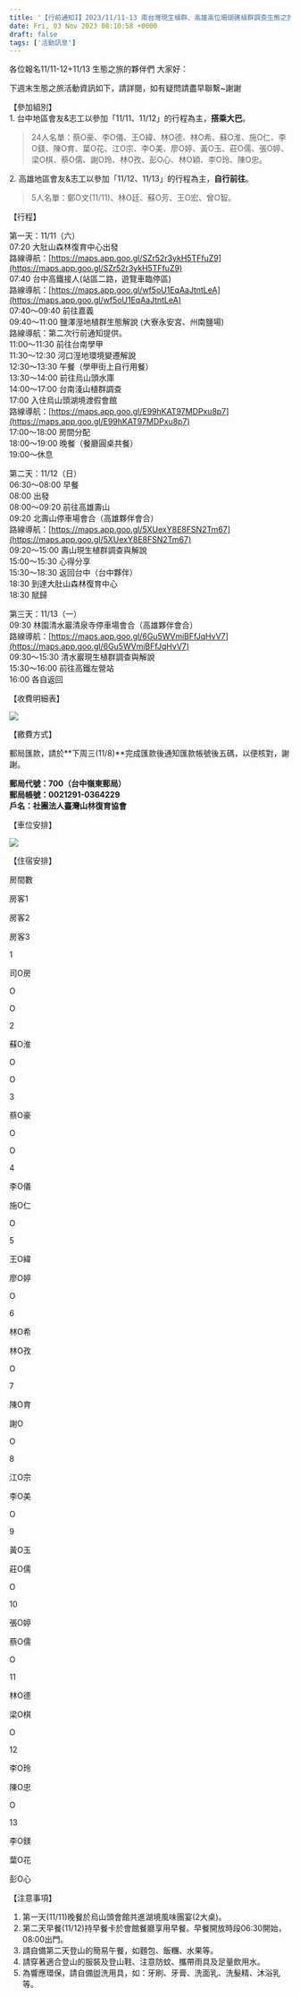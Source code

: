 ```yaml
---
title: '【行前通知I】2023/11/11-13 南台灣現生植群、高雄高位珊瑚礁植群調查生態之旅'
date: Fri, 03 Nov 2023 08:10:58 +0000
draft: false
tags: ['活動訊息']
---
```


各位報名11/11-12+11/13 生態之旅的夥伴們 大家好：

下週末生態之旅活動資訊如下，請詳閱，如有疑問請盡早聯繫~謝謝

【參加組別】  
1\. 台中地區會友&志工以參加「11/11、11/12」的行程為主，**搭乘大巴**。

> 24人名單：蔡O豪、李O儀、王O緯、林O德、林O希、蘇O淮、施O仁、李O鎂、陳O育、葉O花、江O宗、李O美、廖O婷、黃O玉、莊O儒、張O婷、梁O棋、蔡O儒、謝O玲、林O孜、彭O心、林O穎、李O玲、陳O忠。

2\. 高雄地區會友&志工以參加「11/12、11/13」的行程為主，**自行前往**。

> 5人名單：鄭O文(11/11)、林O廷、蘇O芳、王O宏、曾O智。

【行程】

第一天：11/11（六）  
07:20 大肚山森林復育中心出發  
路線導航：[https://maps.app.goo.gl/SZr52r3ykH5TFfuZ9](https://maps.app.goo.gl/SZr52r3ykH5TFfuZ9)  
07:40 台中高鐵接人(站區二路，遊覽車臨停區)  
路線導航：[https://maps.app.goo.gl/wf5oU1EqAaJtntLeA](https://maps.app.goo.gl/wf5oU1EqAaJtntLeA)  
07:40～09:40 前往嘉義  
09:40～11:00 鹽澤溼地植群生態解說 (大寮永安宮、州南鹽場)  
路線導航：第二次行前通知提供。  
11:00～11:30 前往台南學甲  
11:30～12:30 河口溼地環境變遷解說  
12:30～13:30 午餐（學甲街上自行用餐）  
13:30～14:00 前往烏山頭水庫  
14:00～17:00 台南淺山植群調查  
17:00 入住烏山頭湖境渡假會館  
路線導航：[https://maps.app.goo.gl/E99hKAT97MDPxu8p7](https://maps.app.goo.gl/E99hKAT97MDPxu8p7)  
17:00～18:00 房間分配  
18:00～19:00 晚餐（餐廳圓桌共餐）  
19:00～休息

第二天：11/12（日）  
06:30～08:00 早餐  
08:00 出發  
08:00～09:20 前往高雄壽山  
09:20 北壽山停車場會合（高雄夥伴會合）  
路線導航：[https://maps.app.goo.gl/5XUexY8E8FSN2Tm67](https://maps.app.goo.gl/5XUexY8E8FSN2Tm67)  
09:20～15:00 壽山現生植群調查與解說  
15:00～15:30 心得分享  
15:30～18:30 返回台中（台中夥伴）  
18:30 到達大肚山森林復育中心  
18:30 賦歸

第三天：11/13（一）  
09:30 林園清水巖清泉寺停車場會合（高雄夥伴會合）  
路線導航：[https://maps.app.goo.gl/6Gu5WVmiBFfJqHvV7](https://maps.app.goo.gl/6Gu5WVmiBFfJqHvV7)  
09:30～15:30 清水巖現生植群調查與解說  
15:30～16:00 前往高鐵左營站  
16:00 各自返回

【收費明細表】

![](https://www.reforestation.tw/wp-content/uploads/2023/11/1103_收費表-1024x540.jpg)

【繳費方式】

郵局匯款，請於**下周三(11/8)**完成匯款後通知匯款帳號後五碼，以便核對，謝謝。

**郵局代號：700（台中嶺東郵局）  
郵局帳號：0021291-0364229  
戶名：社團法人臺灣山林復育協會**

【車位安排】

![](https://www.reforestation.tw/wp-content/uploads/2023/11/1103_大巴.jpg)

【住宿安排】

房間數

房客1

房客2

房客3

1

司O房

O

O

2

蘇O淮

O

O

3

蔡O豪

O

O

4

李O儀

施O仁

O

5

王O緯

廖O婷

O

6

林O希

林O孜

O

7

陳O育

謝O

O

8

江O宗

李O美

O

9

黃O玉

莊O儒

O

10

張O婷

蔡O儒

O

11

林O德

梁O棋

O

12

李O玲

陳O忠

O

13

李O鎂

葉O花

彭O心

【注意事項】

1.  第一天(11/11)晚餐於烏山頭會館共進湖境風味團宴(2大桌)。
2.  第二天早餐(11/12)持早餐卡於會館餐廳享用早餐。早餐開放時段06:30開始，08:00出門。
3.  請自備第二天登山的簡易午餐，如麵包、飯糰、水果等。
4.  請穿著適合登山的服裝及登山鞋、注意防蚊、攜帶雨具及足量飲用水。
5.  為響應環保，請自備盥洗用具，如：牙刷、牙膏、洗面乳、洗髮精、沐浴乳等。